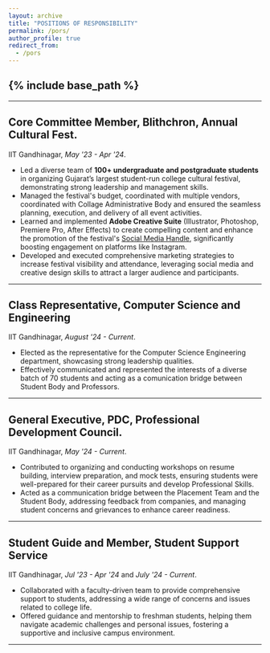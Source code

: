 ```yaml
---
layout: archive
title: "POSITIONS OF RESPONSIBILITY"
permalink: /pors/
author_profile: true
redirect_from:
  - /pors
---
```


{% include base_path %}
-----
-----


## Core Committee Member, Blithchron, Annual Cultural Fest.
IIT Gandhinagar, _May '23 - Apr '24_.

* Led a diverse team of **100+ undergraduate and postgraduate students** in organizing Gujarat’s largest student-run college cultural festival, demonstrating strong leadership and management skills.
* Managed the festival's budget, coordinated with multiple vendors, coordinated with Collage Administrative Body and ensured the seamless planning, execution, and delivery of all event activities.
* Learned and implemented **Adobe Creative Suite** (Illustrator, Photoshop, Premiere Pro, After Effects) to create compelling content and enhance the promotion of the festival's [Social Media Handle](https://www.instagram.com/blithchron_iitgn?igsh=MWV2ZzFjemVibWQ3cg==), significantly boosting engagement on platforms like Instagram.
* Developed and executed comprehensive marketing strategies to increase festival visibility and attendance, leveraging social media and creative design skills to attract a larger audience and participants.

---

## Class Representative, Computer Science and Engineering
IIT Gandhinagar, _August '24 - Current_.

* Elected as the representative for the Computer Science Engineering department, showcasing strong leadership qualities.
* Effectively communicated and represented the interests of a diverse batch of 70 students and acting as a comunication bridge between Student Body and Professors.

---

## General Executive, PDC, Professional Development Council.
IIT Gandhinagar, _May '24 - Current_.

* Contributed to organizing and conducting workshops on resume building, interview preparation, and mock tests, ensuring students were well-prepared for their career pursuits and develop Professional Skills.
* Acted as a communication bridge between the Placement Team and the Student Body, addressing feedback from companies, and managing student concerns and grievances to enhance career readiness.

--- 

## Student Guide and Member, Student Support Service
IIT Gandhinagar, _Jul '23 - Apr '24_ and _July '24 - Current_.

* Collaborated with a faculty-driven team to provide comprehensive support to students, addressing a wide range of concerns and issues related to college life.
* Offered guidance and mentorship to freshman students, helping them navigate academic challenges and personal issues, fostering a supportive and inclusive campus environment.

---

<!-- Projects:
======
  <ul>{% for post in site.teaching reversed %}
    {% include archive-single-cv.html %}
  {% endfor %}</ul> -->
  


<!-- Publications
======
  <ul>{% for post in site.publications reversed %}
    {% include archive-single-cv.html %}
  {% endfor %}</ul>
  
Talks
======
  <ul>{% for post in site.talks reversed %}
    {% include archive-single-talk-cv.html  %}
  {% endfor %}</ul>
  
  
Service and leadership
======
* Currently signed in to 43 different slack teams -->
